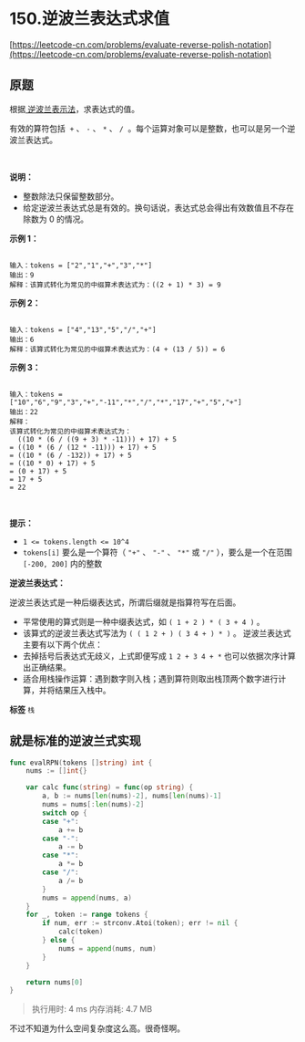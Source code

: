 # 150.逆波兰表达式求值
[https://leetcode-cn.com/problems/evaluate-reverse-polish-notation](https://leetcode-cn.com/problems/evaluate-reverse-polish-notation) 
## 原题
根据<a href="https://baike.baidu.com/item/%E9%80%86%E6%B3%A2%E5%85%B0%E5%BC%8F/128437" target="_blank"> 逆波兰表示法</a>，求表达式的值。

有效的算符包括  `+` 、 `-` 、 `*` 、 `/`  。每个运算对象可以是整数，也可以是另一个逆波兰表达式。

 

 **说明：** 
- 整数除法只保留整数部分。
- 给定逆波兰表达式总是有效的。换句话说，表达式总会得出有效数值且不存在除数为 0 的情况。
 

 **示例 1：** 

```

输入：tokens = ["2","1","+","3","*"]
输出：9
解释：该算式转化为常见的中缀算术表达式为：((2 + 1) * 3) = 9

```
 **示例 2：** 

```

输入：tokens = ["4","13","5","/","+"]
输出：6
解释：该算式转化为常见的中缀算术表达式为：(4 + (13 / 5)) = 6

```
 **示例 3：** 

```

输入：tokens = ["10","6","9","3","+","-11","*","/","*","17","+","5","+"]
输出：22
解释：
该算式转化为常见的中缀算术表达式为：
  ((10 * (6 / ((9 + 3) * -11))) + 17) + 5
= ((10 * (6 / (12 * -11))) + 17) + 5
= ((10 * (6 / -132)) + 17) + 5
= ((10 * 0) + 17) + 5
= (0 + 17) + 5
= 17 + 5
= 22
```
 

 **提示：** 
-  `1 <= tokens.length <= 10^4` 
-  `tokens[i]` 要么是一个算符（ `"+"` 、 `"-"` 、 `"*"` 或 `"/"` ），要么是一个在范围 `[-200, 200]` 内的整数
 

 **逆波兰表达式：** 

逆波兰表达式是一种后缀表达式，所谓后缀就是指算符写在后面。
- 平常使用的算式则是一种中缀表达式，如 `( 1 + 2 ) * ( 3 + 4 )` 。
- 该算式的逆波兰表达式写法为 `( ( 1 2 + ) ( 3 4 + ) * )` 。
逆波兰表达式主要有以下两个优点：
- 去掉括号后表达式无歧义，上式即便写成 `1 2 + 3 4 + *` 也可以依据次序计算出正确结果。
- 适合用栈操作运算：遇到数字则入栈；遇到算符则取出栈顶两个数字进行计算，并将结果压入栈中。
 
**标签**
`栈` 


## 就是标准的逆波兰式实现
```go
func evalRPN(tokens []string) int {
	nums := []int{}

	var calc func(string) = func(op string) {
		a, b := nums[len(nums)-2], nums[len(nums)-1]
		nums = nums[:len(nums)-2]
		switch op {
		case "+":
			a += b
		case "-":
			a -= b
		case "*":
			a *= b
		case "/":
			a /= b
		}
		nums = append(nums, a)
	}
	for _, token := range tokens {
		if num, err := strconv.Atoi(token); err != nil {
			calc(token)
		} else {
			nums = append(nums, num)
		}
	}

	return nums[0]
}
```
>执行用时: 4 ms
内存消耗: 4.7 MB

不过不知道为什么空间复杂度这么高。很奇怪啊。
